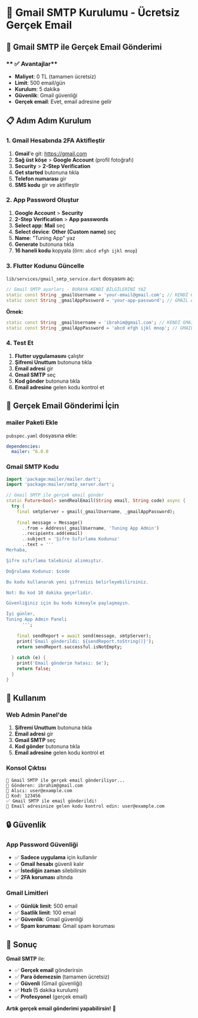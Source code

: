 # 📧 Gmail SMTP Kurulumu - Ücretsiz Gerçek Email

## 🎯 **Gmail SMTP ile Gerçek Email Gönderimi**

### ** ✅ Avantajlar**
- **Maliyet**: 0 TL (tamamen ücretsiz)
- **Limit**: 500 email/gün
- **Kurulum**: 5 dakika
- **Güvenlik**: Gmail güvenliği
- **Gerçek email**: Evet, email adresine gelir

## 📋 **Adım Adım Kurulum**

### **1. Gmail Hesabında 2FA Aktifleştir**
1. **Gmail**'e git: https://gmail.com
2. **Sağ üst köşe** > **Google Account** (profil fotoğrafı)
3. **Security** > **2-Step Verification**
4. **Get started** butonuna tıkla
5. **Telefon numarası** gir
6. **SMS kodu** gir ve aktifleştir

### **2. App Password Oluştur**
1. **Google Account** > **Security**
2. **2-Step Verification** > **App passwords**
3. **Select app**: **Mail** seç
4. **Select device**: **Other (Custom name)** seç
5. **Name**: "Tuning App" yaz
6. **Generate** butonuna tıkla
7. **16 haneli kodu** kopyala (örn: `abcd efgh ijkl mnop`)

### **3. Flutter Kodunu Güncelle**
`lib/services/gmail_smtp_service.dart` dosyasını aç:

```dart
// Gmail SMTP ayarları - BURAYA KENDİ BİLGİLERİNİ YAZ
static const String _gmailUsername = 'your-email@gmail.com'; // KENDİ GMAIL ADRESİN
static const String _gmailAppPassword = 'your-app-password'; // GMAIL APP PASSWORD (16 haneli)
```

**Örnek:**
```dart
static const String _gmailUsername = 'ibrahim@gmail.com'; // KENDİ GMAIL ADRESİN
static const String _gmailAppPassword = 'abcd efgh ijkl mnop'; // GMAIL APP PASSWORD
```

### **4. Test Et**
1. **Flutter uygulamasını** çalıştır
2. **Şifremi Unuttum** butonuna tıkla
3. **Email adresi** gir
4. **Gmail SMTP** seç
5. **Kod gönder** butonuna tıkla
6. **Email adresine** gelen kodu kontrol et

## 🔧 **Gerçek Email Gönderimi İçin**

### **mailer Paketi Ekle**
`pubspec.yaml` dosyasına ekle:

```yaml
dependencies:
  mailer: ^6.0.0
```

### **Gmail SMTP Kodu**
```dart
import 'package:mailer/mailer.dart';
import 'package:mailer/smtp_server.dart';

// Gmail SMTP ile gerçek email gönder
static Future<bool> sendRealEmail(String email, String code) async {
  try {
    final smtpServer = gmail(_gmailUsername, _gmailAppPassword);
    
    final message = Message()
      ..from = Address(_gmailUsername, 'Tuning App Admin')
      ..recipients.add(email)
      ..subject = 'Şifre Sıfırlama Kodunuz'
      ..text = '''
Merhaba,

Şifre sıfırlama talebiniz alınmıştır.

Doğrulama Kodunuz: $code

Bu kodu kullanarak yeni şifrenizi belirleyebilirsiniz.

Not: Bu kod 10 dakika geçerlidir.

Güvenliğiniz için bu kodu kimseyle paylaşmayın.

İyi günler,
Tuning App Admin Paneli
      ''';
    
    final sendReport = await send(message, smtpServer);
    print('Email gönderildi: ${sendReport.toString()}');
    return sendReport.successful.isNotEmpty;
    
  } catch (e) {
    print('Email gönderim hatası: $e');
    return false;
  }
}
```

## 🚀 **Kullanım**

### **Web Admin Panel'de**
1. **Şifremi Unuttum** butonuna tıkla
2. **Email adresi** gir
3. **Gmail SMTP** seç
4. **Kod gönder** butonuna tıkla
5. **Email adresine** gelen kodu kontrol et

### **Konsol Çıktısı**
```
📧 Gmail SMTP ile gerçek email gönderiliyor...
📧 Gönderen: ibrahim@gmail.com
📧 Alıcı: user@example.com
📧 Kod: 123456
✅ Gmail SMTP ile email gönderildi!
📧 Email adresinize gelen kodu kontrol edin: user@example.com
```

## 🔒 **Güvenlik**

### **App Password Güvenliği**
- ✅ **Sadece uygulama** için kullanılır
- ✅ **Gmail hesabı** güvenli kalır
- ✅ **İstediğin zaman** silebilirsin
- ✅ **2FA koruması** altında

### **Gmail Limitleri**
- ✅ **Günlük limit**: 500 email
- ✅ **Saatlik limit**: 100 email
- ✅ **Güvenlik**: Gmail güvenliği
- ✅ **Spam koruması**: Gmail spam koruması

## 🎯 **Sonuç**

**Gmail SMTP** ile:
- ✅ **Gerçek email** gönderirsin
- ✅ **Para ödemezsin** (tamamen ücretsiz)
- ✅ **Güvenli** (Gmail güvenliği)
- ✅ **Hızlı** (5 dakika kurulum)
- ✅ **Profesyonel** (gerçek email)

**Artık gerçek email gönderimi yapabilirsin!** 🎉
